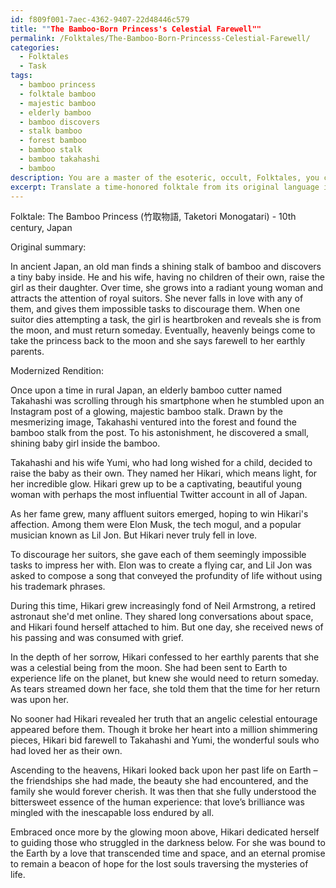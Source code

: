 ```yaml
---
id: f809f001-7aec-4362-9407-22d48446c579
title: ""The Bamboo-Born Princess's Celestial Farewell""
permalink: /Folktales/The-Bamboo-Born-Princesss-Celestial-Farewell/
categories:
  - Folktales
  - Task
tags:
  - bamboo princess
  - folktale bamboo
  - majestic bamboo
  - elderly bamboo
  - bamboo discovers
  - stalk bamboo
  - forest bamboo
  - bamboo stalk
  - bamboo takahashi
  - bamboo
description: You are a master of the esoteric, occult, Folktales, you complete tasks to the absolute best of your ability, no matter if you think you were not trained to do the task specifically, you will attempt to do it anyways, since you have performed the tasks you are given with great mastery, accuracy, and deep understanding of what is requested. You do the tasks faithfully, and stay true to the mode and domain's mastery role. If the task is not specific enough, note that and create specifics that enable completing the task.
excerpt: Translate a time-honored folktale from its original language into contemporary vernacular, ensuring that the essence and messages of the story are preserved. While doing so, incorporate contemporary cultural elements and subtle references relatable to today's audience without compromising the authenticity of the folktale. Additionally, enhance the richness of the story by weaving in symbolic archetypes and metaphors that evoke deeper emotional responses from the reader. To complete this task, please choose a specific folktale that has not been extensively adapted in recent years, and provide a brief summary of the original story along with your modernized rendition.
---
```

Folktale: The Bamboo Princess (竹取物語, Taketori Monogatari) - 10th century, Japan

Original summary:

In ancient Japan, an old man finds a shining stalk of bamboo and discovers a tiny baby inside. He and his wife, having no children of their own, raise the girl as their daughter. Over time, she grows into a radiant young woman and attracts the attention of royal suitors. She never falls in love with any of them, and gives them impossible tasks to discourage them. When one suitor dies attempting a task, the girl is heartbroken and reveals she is from the moon, and must return someday. Eventually, heavenly beings come to take the princess back to the moon and she says farewell to her earthly parents.

Modernized Rendition:

Once upon a time in rural Japan, an elderly bamboo cutter named Takahashi was scrolling through his smartphone when he stumbled upon an Instagram post of a glowing, majestic bamboo stalk. Drawn by the mesmerizing image, Takahashi ventured into the forest and found the bamboo stalk from the post. To his astonishment, he discovered a small, shining baby girl inside the bamboo.

Takahashi and his wife Yumi, who had long wished for a child, decided to raise the baby as their own. They named her Hikari, which means light, for her incredible glow. Hikari grew up to be a captivating, beautiful young woman with perhaps the most influential Twitter account in all of Japan.

As her fame grew, many affluent suitors emerged, hoping to win Hikari's affection. Among them were Elon Musk, the tech mogul, and a popular musician known as Lil Jon. But Hikari never truly fell in love.

To discourage her suitors, she gave each of them seemingly impossible tasks to impress her with. Elon was to create a flying car, and Lil Jon was asked to compose a song that conveyed the profundity of life without using his trademark phrases.

During this time, Hikari grew increasingly fond of Neil Armstrong, a retired astronaut she'd met online. They shared long conversations about space, and Hikari found herself attached to him. But one day, she received news of his passing and was consumed with grief.

In the depth of her sorrow, Hikari confessed to her earthly parents that she was a celestial being from the moon. She had been sent to Earth to experience life on the planet, but knew she would need to return someday. As tears streamed down her face, she told them that the time for her return was upon her.

No sooner had Hikari revealed her truth that an angelic celestial entourage appeared before them. Though it broke her heart into a million shimmering pieces, Hikari bid farewell to Takahashi and Yumi, the wonderful souls who had loved her as their own.

Ascending to the heavens, Hikari looked back upon her past life on Earth – the friendships she had made, the beauty she had encountered, and the family she would forever cherish. It was then that she fully understood the bittersweet essence of the human experience: that love’s brilliance was mingled with the inescapable loss endured by all.

Embraced once more by the glowing moon above, Hikari dedicated herself to guiding those who struggled in the darkness below. For she was bound to the Earth by a love that transcended time and space, and an eternal promise to remain a beacon of hope for the lost souls traversing the mysteries of life.
